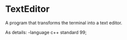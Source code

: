 # TextEditor
A program that transforms the terminal into a text editor.


As details:
-language c++ standard 99;
